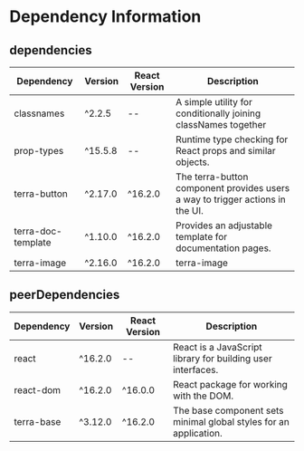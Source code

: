 # Dependency Information

## dependencies
| Dependency | Version | React Version | Description |
|-|-|-|-|
| classnames | ^2.2.5 | -- | A simple utility for conditionally joining classNames together |
| prop-types | ^15.5.8 | -- | Runtime type checking for React props and similar objects. |
| terra-button | ^2.17.0 | ^16.2.0 | The terra-button component provides users a way to trigger actions in the UI. |
| terra-doc-template | ^1.10.0 | ^16.2.0 | Provides an adjustable template for documentation pages. |
| terra-image | ^2.16.0 | ^16.2.0 | terra-image |

## peerDependencies
| Dependency | Version | React Version | Description |
|-|-|-|-|
| react | ^16.2.0 | -- | React is a JavaScript library for building user interfaces. |
| react-dom | ^16.2.0 | ^16.0.0 | React package for working with the DOM. |
| terra-base | ^3.12.0 | ^16.2.0 | The base component sets minimal global styles for an application. |
